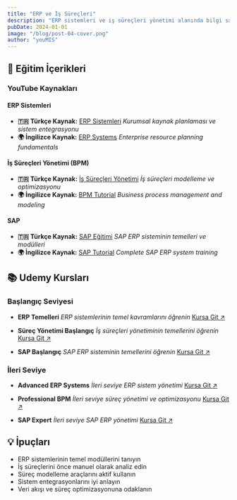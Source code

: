 ```yaml
---
title: "ERP ve İş Süreçleri"
description: "ERP sistemleri ve iş süreçleri yönetimi alanında bilgi sahibi olmak, kurumsal yapıları ve dijital sistemleri anlamak için önemli bir adımdır. Bu eğitim içerikleri sayesinde süreç modelleme, ERP mantığı ve sistemlerin işleyişi konularında temel ve uygulamalı bilgi edinebilirsin."
pubDate: 2024-01-01
image: "/blog/post-04-cover.png"
author: "youMIS"
---
```


## 🎯 Eğitim İçerikleri

### YouTube Kaynakları

#### ERP Sistemleri
- **🇹🇷 Türkçe Kaynak:** [ERP Sistemleri](https://youtube.com/playlist?list=PLI6JXsw3UoJYHOZy8GyEzZiLvDmR537AM)
  *Kurumsal kaynak planlaması ve sistem entegrasyonu*
- **🌍 İngilizce Kaynak:** [ERP Systems](https://youtube.com/playlist?list=PLWOx4cbGdwRJNwsoEHwU8IYLs-vy5WbjN)
  *Enterprise resource planning fundamentals*

#### İş Süreçleri Yönetimi (BPM)
- **🇹🇷 Türkçe Kaynak:** [İş Süreçleri Yönetimi](https://youtu.be/JbLT7yNsow0)
  *İş süreçleri modelleme ve optimizasyonu*
- **🌍 İngilizce Kaynak:** [BPM Tutorial](https://youtube.com/playlist?list=PL9iw99lS3Prj5VoC4Bwhmj9Wawd2r-Vtt)
  *Business process management and modeling*

#### SAP
- **🇹🇷 Türkçe Kaynak:** [SAP Eğitimi](https://youtube.com/playlist?list=PLP6TjrWzAOA1WW9H35YiBQN2z4pVGK4wi)
  *SAP ERP sisteminin temelleri ve modülleri*
- **🌍 İngilizce Kaynak:** [SAP Tutorial](https://youtube.com/playlist?list=PLDDGZDKC4NEgAQWCP5dRaJwf_Vozn1RpL)
  *Complete SAP ERP system training*

## 📚 Udemy Kursları

### Başlangıç Seviyesi
- **ERP Temelleri**
  *ERP sistemlerinin temel kavramlarını öğrenin*
  [Kursa Git ↗](https://www.udemy.com/course/erpakademisi-erpye-giris-egitimi/)

- **Süreç Yönetimi Başlangıç**
  *İş süreçleri yönetiminin temellerini öğrenin*
  [Kursa Git ↗](https://www.udemy.com/course/is-surecleri-yonetimi-bpmn-2_0/)

- **SAP Başlangıç**
  *SAP ERP sisteminin temellerini öğrenin*
  [Kursa Git ↗](https://www.udemy.com/course/sap-erp-egitim-seti/)

### İleri Seviye
- **Advanced ERP Systems**
  *İleri seviye ERP sistem yönetimi*
  [Kursa Git ↗](https://www.udemy.com/course/simplify-your-processes-with-erp)

- **Professional BPM**
  *İleri seviye süreç yönetimi ve optimizasyonu*
  [Kursa Git ↗](https://www.udemy.com/course/business-process-management-p/)

- **SAP Expert**
  *İleri seviye SAP ERP yönetimi*
  [Kursa Git ↗](https://www.udemy.com/course/sap-for-beginners-2021/)

## 💡 İpuçları

- ERP sistemlerinin temel modüllerini tanıyın
- İş süreçlerini önce manuel olarak analiz edin
- Süreç modelleme araçlarını aktif kullanın
- Sistem entegrasyonlarını iyi anlayın
- Veri akışı ve süreç optimizasyonuna odaklanın